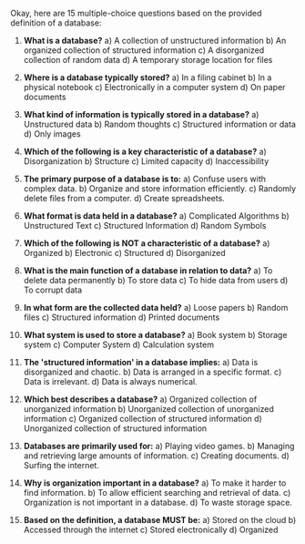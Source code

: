 Okay, here are 15 multiple-choice questions based on the provided definition of a database:

1.  **What is a database?**
    a) A collection of unstructured information
    b) An organized collection of structured information
    c) A disorganized collection of random data
    d) A temporary storage location for files

2.  **Where is a database typically stored?**
    a) In a filing cabinet
    b) In a physical notebook
    c) Electronically in a computer system
    d) On paper documents

3.  **What kind of information is typically stored in a database?**
    a) Unstructured data
    b) Random thoughts
    c) Structured information or data
    d) Only images

4.  **Which of the following is a key characteristic of a database?**
    a) Disorganization
    b) Structure
    c) Limited capacity
    d) Inaccessibility

5.  **The primary purpose of a database is to:**
    a) Confuse users with complex data.
    b) Organize and store information efficiently.
    c) Randomly delete files from a computer.
    d) Create spreadsheets.

6. **What format is data held in a database?**
    a) Complicated Algorithms
    b) Unstructured Text
    c) Structured Information
    d) Random Symbols

7. **Which of the following is NOT a characteristic of a database?**
    a) Organized
    b) Electronic
    c) Structured
    d) Disorganized

8.  **What is the main function of a database in relation to data?**
    a) To delete data permanently
    b) To store data
    c) To hide data from users
    d) To corrupt data

9. **In what form are the collected data held?**
    a) Loose papers
    b) Random files
    c) Structured information
    d) Printed documents

10. **What system is used to store a database?**
    a) Book system
    b) Storage system
    c) Computer System
    d) Calculation system

11. **The 'structured information' in a database implies:**
    a) Data is disorganized and chaotic.
    b) Data is arranged in a specific format.
    c) Data is irrelevant.
    d) Data is always numerical.

12. **Which best describes a database?**
     a) Organized collection of unorganized information
     b) Unorganized collection of unorganized information
     c) Organized collection of structured information
     d) Unorganized collection of structured information

13. **Databases are primarily used for:**
    a) Playing video games.
    b) Managing and retrieving large amounts of information.
    c) Creating documents.
    d) Surfing the internet.

14. **Why is organization important in a database?**
    a) To make it harder to find information.
    b) To allow efficient searching and retrieval of data.
    c) Organization is not important in a database.
    d) To waste storage space.

15. **Based on the definition, a database MUST be:**
    a) Stored on the cloud
    b) Accessed through the internet
    c) Stored electronically
    d) Organized
